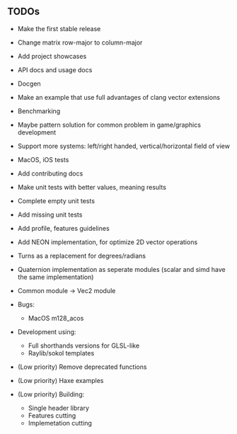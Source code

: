 ## TODOs
- Make the first stable release
- Change matrix row-major to column-major
- Add project showcases
- API docs and usage docs
- Docgen
- Make an example that use full advantages of clang vector extensions
- Benchmarking
- Maybe pattern solution for common problem in game/graphics development
- Support more systems: left/right handed, vertical/horizontal field of view
- MacOS, iOS tests
- Add contributing docs
- Make unit tests with better values, meaning results
- Complete empty unit tests
- Add missing unit tests
- Add profile, features guidelines
- Add NEON implementation, for optimize 2D vector operations
- Turns as a replacement for degrees/radians
- Quaternion implementation as seperate modules (scalar and simd have the same implementation)
- Common module -> Vec2 module

- Bugs:
    - MacOS m128_acos

- Development using:
    - Full shorthands versions for GLSL-like
    - Raylib/sokol templates

- (Low priority) Remove deprecated functions

- (Low priority) Haxe examples

- (Low priority) Building:
    - Single header library
    - Features cutting
    - Implemetation cutting
